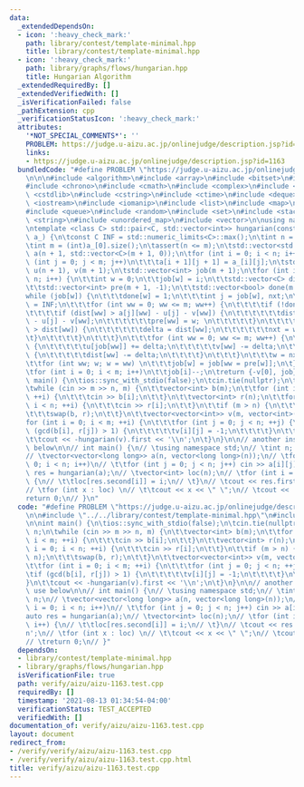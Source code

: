```yaml
---
data:
  _extendedDependsOn:
  - icon: ':heavy_check_mark:'
    path: library/contest/template-minimal.hpp
    title: library/contest/template-minimal.hpp
  - icon: ':heavy_check_mark:'
    path: library/graphs/flows/hungarian.hpp
    title: Hungarian Algorithm
  _extendedRequiredBy: []
  _extendedVerifiedWith: []
  _isVerificationFailed: false
  _pathExtension: cpp
  _verificationStatusIcon: ':heavy_check_mark:'
  attributes:
    '*NOT_SPECIAL_COMMENTS*': ''
    PROBLEM: https://judge.u-aizu.ac.jp/onlinejudge/description.jsp?id=1163
    links:
    - https://judge.u-aizu.ac.jp/onlinejudge/description.jsp?id=1163
  bundledCode: "#define PROBLEM \"https://judge.u-aizu.ac.jp/onlinejudge/description.jsp?id=1163\"\
    \n\n\n#include <algorithm>\n#include <array>\n#include <bitset>\n#include <cassert>\n\
    #include <chrono>\n#include <cmath>\n#include <complex>\n#include <cstdio>\n#include\
    \ <cstdlib>\n#include <cstring>\n#include <ctime>\n#include <deque>\n#include\
    \ <iostream>\n#include <iomanip>\n#include <list>\n#include <map>\n#include <numeric>\n\
    #include <queue>\n#include <random>\n#include <set>\n#include <stack>\n#include\
    \ <string>\n#include <unordered_map>\n#include <vector>\n\nusing namespace std;\n\
    \ntemplate <class C> std::pair<C, std::vector<int>> hungarian(const std::vector<std::vector<C>>&\
    \ a_) {\n\tconst C INF = std::numeric_limits<C>::max();\n\tint n = (int)a_.size();\n\
    \tint m = (int)a_[0].size();\n\tassert(n <= m);\n\tstd::vector<std::vector<C>>\
    \ a(n + 1, std::vector<C>(m + 1, 0));\n\tfor (int i = 0; i < n; i++)\n\t\tfor\
    \ (int j = 0; j < m; j++)\n\t\t\ta[i + 1][j + 1] = a_[i][j];\n\tstd::vector<C>\
    \ u(n + 1), v(m + 1);\n\tstd::vector<int> job(m + 1);\n\tfor (int i = 1; i <=\
    \ n; i++) {\n\t\tint w = 0;\n\t\tjob[w] = i;\n\t\tstd::vector<C> dist(m + 1, INF);\n\
    \t\tstd::vector<int> pre(m + 1, -1);\n\t\tstd::vector<bool> done(m + 1);\n\t\t\
    while (job[w]) {\n\t\t\tdone[w] = 1;\n\t\t\tint j = job[w], nxt;\n\t\t\tC delta\
    \ = INF;\n\t\t\tfor (int ww = 0; ww <= m; ww++) {\n\t\t\t\tif (!done[ww]) {\n\t\
    \t\t\t\tif (dist[ww] > a[j][ww] - u[j] - v[ww]) {\n\t\t\t\t\t\tdist[ww] = a[j][ww]\
    \ - u[j] - v[ww];\n\t\t\t\t\t\tpre[ww] = w; \n\t\t\t\t\t}\n\t\t\t\t\tif (delta\
    \ > dist[ww]) {\n\t\t\t\t\t\tdelta = dist[ww];\n\t\t\t\t\t\tnxt = ww;\n\t\t\t\t\
    \t}\n\t\t\t\t}\n\t\t\t}\n\t\t\tfor (int ww = 0; ww <= m; ww++) {\n\t\t\t\tif (done[ww])\
    \ {\n\t\t\t\t\tu[job[ww]] += delta;\n\t\t\t\t\tv[ww] -= delta;\n\t\t\t\t} else\
    \ {\n\t\t\t\t\tdist[ww] -= delta;\n\t\t\t\t}\n\t\t\t}\n\t\t\tw = nxt;\n\t\t}\n\
    \t\tfor (int ww; w; w = ww) \n\t\t\tjob[w] = job[ww = pre[w]];\n\t}\n\tjob.erase(job.begin());\n\
    \tfor (int i = 0; i < m; i++)\n\t\tjob[i]--;\n\treturn {-v[0], job};\n}\n\nint\
    \ main() {\n\tios::sync_with_stdio(false);\n\tcin.tie(nullptr);\n\tint m, n;\n\
    \twhile (cin >> m >> n, m) {\n\t\tvector<int> b(m);\n\t\tfor (int i = 0; i < m;\
    \ ++i) {\n\t\t\tcin >> b[i];\n\t\t}\n\t\tvector<int> r(n);\n\t\tfor (int i = 0;\
    \ i < n; ++i) {\n\t\t\tcin >> r[i];\n\t\t}\n\t\tif (m > n) {\n\t\t\tswap(m, n);\n\
    \t\t\tswap(b, r);\n\t\t}\n\t\tvector<vector<int>> v(m, vector<int>(n));\n\t\t\
    for (int i = 0; i < m; ++i) {\n\t\t\tfor (int j = 0; j < n; ++j) {\n\t\t\t\tif\
    \ (gcd(b[i], r[j]) > 1) {\n\t\t\t\t\tv[i][j] = -1;\n\t\t\t\t}\n\t\t\t}\n\t\t}\n\
    \t\tcout << -hungarian(v).first << '\\n';\n\t}\n}\n\n// another instance of use\
    \ below\n\n// int main() {\n// \tusing namespace std;\n// \tint n; cin >> n;\n\
    // \tvector<vector<long long>> a(n, vector<long long>(n));\n// \tfor (int i =\
    \ 0; i < n; i++)\n// \t\tfor (int j = 0; j < n; j++) cin >> a[i][j];\n// \tauto\
    \ res = hungarian(a);\n// \tvector<int> loc(n);\n// \tfor (int i = 0; i < n; i++)\
    \ {\n// \t\tloc[res.second[i]] = i;\n// \t}\n// \tcout << res.first << '\\n';\n\
    // \tfor (int x : loc) \n// \t\tcout << x << \" \";\n// \tcout << '\\n';\n// \t\
    return 0;\n// }\n"
  code: "#define PROBLEM \"https://judge.u-aizu.ac.jp/onlinejudge/description.jsp?id=1163\"\
    \n\n#include \"../../library/contest/template-minimal.hpp\"\n#include \"../../library/graphs/flows/hungarian.hpp\"\
    \n\nint main() {\n\tios::sync_with_stdio(false);\n\tcin.tie(nullptr);\n\tint m,\
    \ n;\n\twhile (cin >> m >> n, m) {\n\t\tvector<int> b(m);\n\t\tfor (int i = 0;\
    \ i < m; ++i) {\n\t\t\tcin >> b[i];\n\t\t}\n\t\tvector<int> r(n);\n\t\tfor (int\
    \ i = 0; i < n; ++i) {\n\t\t\tcin >> r[i];\n\t\t}\n\t\tif (m > n) {\n\t\t\tswap(m,\
    \ n);\n\t\t\tswap(b, r);\n\t\t}\n\t\tvector<vector<int>> v(m, vector<int>(n));\n\
    \t\tfor (int i = 0; i < m; ++i) {\n\t\t\tfor (int j = 0; j < n; ++j) {\n\t\t\t\
    \tif (gcd(b[i], r[j]) > 1) {\n\t\t\t\t\tv[i][j] = -1;\n\t\t\t\t}\n\t\t\t}\n\t\t\
    }\n\t\tcout << -hungarian(v).first << '\\n';\n\t}\n}\n\n// another instance of\
    \ use below\n\n// int main() {\n// \tusing namespace std;\n// \tint n; cin >>\
    \ n;\n// \tvector<vector<long long>> a(n, vector<long long>(n));\n// \tfor (int\
    \ i = 0; i < n; i++)\n// \t\tfor (int j = 0; j < n; j++) cin >> a[i][j];\n// \t\
    auto res = hungarian(a);\n// \tvector<int> loc(n);\n// \tfor (int i = 0; i < n;\
    \ i++) {\n// \t\tloc[res.second[i]] = i;\n// \t}\n// \tcout << res.first << '\\\
    n';\n// \tfor (int x : loc) \n// \t\tcout << x << \" \";\n// \tcout << '\\n';\n\
    // \treturn 0;\n// }"
  dependsOn:
  - library/contest/template-minimal.hpp
  - library/graphs/flows/hungarian.hpp
  isVerificationFile: true
  path: verify/aizu/aizu-1163.test.cpp
  requiredBy: []
  timestamp: '2021-08-13 01:34:54-04:00'
  verificationStatus: TEST_ACCEPTED
  verifiedWith: []
documentation_of: verify/aizu/aizu-1163.test.cpp
layout: document
redirect_from:
- /verify/verify/aizu/aizu-1163.test.cpp
- /verify/verify/aizu/aizu-1163.test.cpp.html
title: verify/aizu/aizu-1163.test.cpp
---
```

